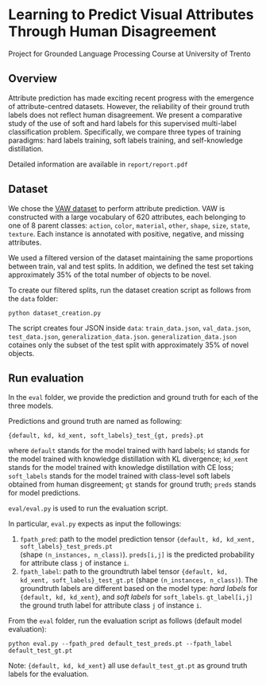 # Learning to Predict Visual Attributes Through Human Disagreement

Project for Grounded Language Processing Course at University of Trento

## Overview

Attribute prediction has made exciting recent progress with the emergence of attribute-centred datasets. However, the reliability of their ground truth labels does not reflect human disagreement. 
We present a comparative study of the use of soft and hard labels for this supervised multi-label classification problem. Specifically, we compare three types of training paradigms: hard labels training, soft labels training, and self-knowledge distillation.

Detailed information are available in `report/report.pdf`

## Dataset

We chose the [VAW dataset](https://vawdataset.com/) to perform attribute prediction. VAW is constructed with a large vocabulary of 620 attributes, each belonging to one of 8 parent classes: `action`, `color`, `material`, `other`, `shape`, `size`, `state`, `texture`. Each instance is annotated with positive, negative, and missing attributes.

We used a filtered version of the dataset maintaining the same proportions between train, val and test splits. In addition, we defined the test set taking approximately 35% of the total number of objects to be novel.

To create our filtered splits, run the dataset creation script as follows from the `data` folder:

```
python dataset_creation.py
```

The script creates four JSON inside `data`: `train_data.json`, `val_data.json`, `test_data.json`, `generalization_data.json`. `generalization_data.json` cotaines only the subset of the test split with approximately 35% of novel objects.



## Run evaluation

In the `eval` folder, we provide the prediction and ground truth for each of the three models.

Predictions and ground truth are named as following:

```
{default, kd, kd_xent, soft_labels}_test_{gt, preds}.pt
```
where `default` stands for the model trained with hard labels; `kd` stands for the model trained with knowledge distillation with KL divergence; `kd_xent` stands for the model trained with knowledge distillation with CE loss; `soft_labels` stands for the model trained with class-level soft labels obtained from human disgreement; `gt` stands for ground truth; `preds` stands for model predictions.

`eval/eval.py` is used to run the evaluation script. 

In particular, `eval.py` expects as input the followings:

1. `fpath_pred`: path to the model prediction tensor `{default, kd, kd_xent, soft_labels}_test_preds.pt`  
   (shape `(n_instances, n_class)`). `preds[i,j]` is the predicted probability 
   for attribute class `j` of instance `i`.
2. `fpath_label`: path to the groundtruth label tensor `{default, kd, kd_xent, soft_labels}_test_gt.pt` (shape `(n_instances, n_class)`).
   The groundtruth labels are different based on the model type: *hard labels* for `{default, kd, kd_xent}`, and *soft labels* for `soft_labels`. `gt_label[i,j]` the ground truth label for attribute class `j` of instance `i`.

From the `eval` folder, run the evaluation script as follows (default model evaluation):
```
python eval.py --fpath_pred default_test_preds.pt --fpath_label default_test_gt.pt
```

Note: `{default, kd, kd_xent}` all use `default_test_gt.pt` as ground truth labels for the evaluation.

